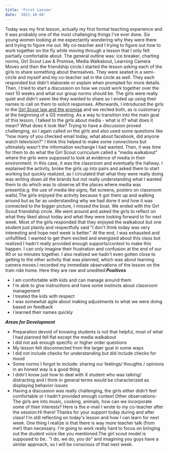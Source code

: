 ```yaml
---
title: 'First Lesson'
date: '2011-10-04'
---
```


Today was my first lesson, actually my first formal teaching experience and it was probably one of the most challenging things I've ever done. Six young women looking at me expectantly wondering why they were there and trying to figure me out. My co-teacher and I trying to figure out how to work together on the fly while moving through a lesson that I only felt partially comfortable about. The general outline was: ice breaker, charting norms, Girl Scout Law & Promise, Media Walkabout, Learning Camera Moves and then the friendship circle.I started the lesson asking each of the girls to share something about themselves. They were seated in a semi-circle and myself and my co-teacher sat in the circle as well. They each responded but didn't elaborate or explain when prompted for more details. Then, I tried to start a discussion on how we could work together over the next 10 weeks and what our group norms should be. The girls were really quiet and didn't seem like they wanted to share so I ended up using their names to call on them to solicit responses. Afterwards, I introduced the girls to the [Girl Scout law and the promise](http://www.girlscouts.org/program/gs_central/promise_law/) and we recited both, as is customary at the beginning of a GS meeting. As a way to transition into the main goal of this lesson, I talked to the girls about media - what is it? what does it mean? What does it look like? Trying to have a discussion proved challenging, so I again called on the girls and also used some questions like "how many of you checked email today, what about facebook, did anyone watch television?" I think this helped to make some connections but ultimately wasn't the information exchange I had wanted. Then, it was time for them to do what the Girl Scout curriculum called a "media walkabout" where the girls were supposed to look at evidence of media in their environment. In this case, it was the classroom and eventually the hallway. I explained the activity, broke the girls up into pairs and asked them to start working but quickly realized, as I circulated that what they were really doing was writing down all the brands but not really understanding what I wanted them to do which was to observe all the places where media was present(e.g. the use of media like signs, flat screens, posters on classroom walls).The girls enjoyed the activity because it got them up and walking around but as far as understanding why we had done it and how it was connected to the bigger picture, I missed the boat. We ended with the Girl Scout friendship circle. We went around and asked the girls to reflect on what they liked about today and what they were looking forward to for next week. Most of the girls responded that they enjoyed the walkabout but one student just plainly and respectfully said "I don't think today was very interesting and hope next week is better." At the end, I was exhausted and unfulfilled. I wanted to get them excited and energized about this class but realized I hadn't really provided enough supports/context to make this happen. I can only imagine their frustration and confusion at the end of our 90 or so minutes together. I also realized we hadn't even gotten close to getting to the other activity that was planned, which was about learning camera moves.I recorded my immediate observations of the lesson on the train ride home. Here they are raw and unedited:**_Positives_**

*   I am comfortable with kids and can manage around them
*   I'm able to give instructions and have some instincts about classroom management
*   I treated the kids with respect
*   I was somewhat agile about making adjustments to what we were doing based on feedback
*   I learned their names quickly

**_Areas for Development_**

*   Preparation devoid of knowing students is not that helpful, most of what I had planned fell flat except the media walkabout
*   I did not ask enough specific or higher order questions
*   My lesson felt disconnected from the larger goal in some ways
*   I did not include checks for understanding but did include checks for mood
*   Some norms I forgot to include: sharing our feelings/ thoughts / opinions in an honest way is a good thing
*   I didn't know just how to deal with X student who was talking/ distracting and I think in general terms would be characterized as displaying behavior issues
*   Having a discussion was really challenging, the girls either didn't feel comfortable or I hadn't provided enough context Other observations- The girls are into music, cooking, animals, how can we incorporate some of their interests? Here is the e-mail I wrote to my co-teacher after the session:Hi there! Thanks for your support today during and after class! I'm still reflecting on today's lesson and how I can learn for next week. One thing I realize is that there is way more teacher talk (from me!) than necessary. I'm going to work really hard to focus on bringing out the student voice like you mentioned.The girl scout model is supposed to be.. "I do, we do, you do" and imagining you guys have a similar approach, so I will be conscious of that next week.
